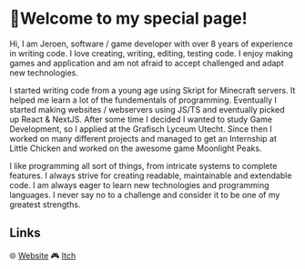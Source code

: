 # 👋Welcome to my special page!

Hi, I am Jeroen, software / game developer with over 8 years of experience in writing code. I love creating, writing, editing, testing code. I enjoy making games and application and am not afraid to accept challenged and adapt new technologies.

I started writing code from a young age using Skript for Minecraft servers. It helped me learn a lot of the fundementals of programming. Eventually I started making websites / webservers using JS/TS and eventually picked up React & NextJS. After some time I decided I wanted to study Game Development, so I applied at the Grafisch Lyceum Utecht. Since then I worked on many different projects and managed to get an Internship at Little Chicken and worked on the awesome game Moonlight Peaks.

I like programming all sort of things, from intricate systems to complete features. I always strive for creating readable, maintainable and extendable code. I am always eager to learn new technologies and programming languages. I never say no to a challenge and consider it to be one of my greatest strengths.

## Links
🌐 [Website]
🎮 [Itch]

[Website]: https://jeroenvdg.com
[Itch]: https://jeroeno-boy.itch.io/
